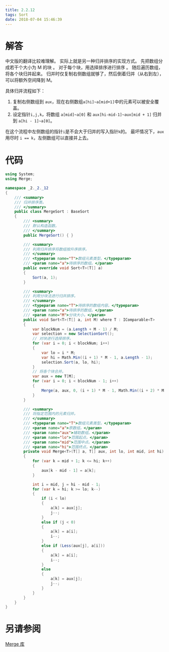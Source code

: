 ```yaml
---
title: 2.2.12
tags: Sort
date: 2018-07-04 15:46:39
---
```


# 解答

中文版的翻译比较难理解。
实际上就是另一种归并排序的实现方式。 
先把数组分成若干个大小为 M 的块 。
对于每个块，用选择排序进行排序 。
随后遍历数组，将各个块归并起来。
归并时仅复制右侧数组就够了，然后倒着归并（从右到左），可以将额外空间降到 M。

具体归并流程如下：

1. 复制右侧数组到 `aux`，现在右侧数组`a[hi]~a[mid+1]`中的元素可以被安全覆盖。
2. 设定指针`i,j,k`，将数组  `a[mid]~a[0]` 和 `aux[hi-mid-1]~aux[mid + 1]` 归并到 `a[hi - 1]~a[0]`。

在这个流程中左侧数组的指针`i`是不会大于归并的写入指针`k`的。
最坏情况下，`aux`用尽时 `i == k`，左侧数组可以直接并上去。

# 代码

```csharp
using System;
using Merge;

namespace _2._2._12
{
    /// <summary>
    /// 归并排序类。
    /// </summary>
    public class MergeSort : BaseSort
    {
        /// <summary>
        /// 默认构造函数。
        /// </summary>
        public MergeSort() { }

        /// <summary>
        /// 利用归并排序将数组按升序排序。
        /// </summary>
        /// <typeparam name="T">数组元素类型。</typeparam>
        /// <param name="a">待排序的数组。</param>
        public override void Sort<T>(T[] a)
        {
            Sort(a, 1);
        }

        /// <summary>
        /// 利用分块法进行归并排序。
        /// </summary>
        /// <typeparam name="T">待排序的数组内容。</typeparam>
        /// <param name="a">待排序的数组。</param>
        /// <param name="M">分块大小。</param>
        public void Sort<T>(T[] a, int M) where T : IComparable<T>
        {
            var blockNum = (a.Length + M - 1) / M;
            var selection = new SelectionSort();
            // 对块进行选择排序。
            for (var i = 0; i < blockNum; i++)
            {
                var lo = i * M;
                var hi = Math.Min((i + 1) * M - 1, a.Length - 1);
                selection.Sort(a, lo, hi);
            }
            // 将各个块合并。
            var aux = new T[M];
            for (var i = 0; i < blockNum - 1; i++)
            {
                Merge(a, aux, 0, (i + 1) * M - 1, Math.Min((i + 2) * M - 1, a.Length - 1));
            }
        }

        /// <summary>
        /// 将指定范围内的元素归并。
        /// </summary>
        /// <typeparam name="T">数组元素类型。</typeparam>
        /// <param name="a">原数组。</param>
        /// <param name="aux">辅助数组。</param>
        /// <param name="lo">范围起点。</param>
        /// <param name="mid">范围中点。</param>
        /// <param name="hi">范围终点。</param>
        private void Merge<T>(T[] a, T[] aux, int lo, int mid, int hi) where T : IComparable<T>
        {
            for (var k = mid + 1; k <= hi; k++)
            {
                aux[k - mid - 1] = a[k];
            }

            int i = mid, j = hi - mid - 1;
            for (var k = hi; k >= lo; k--)
            {
                if (i < lo)
                {
                    a[k] = aux[j];
                    j--;
                }
                else if (j < 0)
                {
                    a[k] = a[i];
                    i--;
                }
                else if (Less(aux[j], a[i]))
                {
                    a[k] = a[i];
                    i--;
                }
                else
                {
                    a[k] = aux[j];
                    j--;
                }
            }
        }
    }
}
```

# 另请参阅

[Merge 库](https://github.com/ikesnowy/Algorithms-4th-Edition-in-Csharp/tree/master/2%20Sorting/2.2/Merge)
